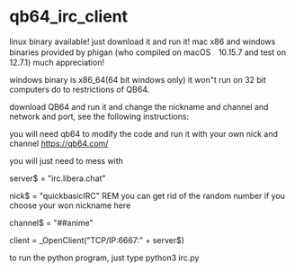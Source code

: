 # qb64_irc_client

linux binary available! just download it and run it!
mac x86 and windows binaries provided by phigan (who compiled on macOS　10.15.7 and test on 12.7.1) much appreciation!

windows binary is x86_64(64 bit windows only) it won"t run on 32 bit computers do to restrictions of QB64.

download QB64 and run it and change the nickname and channel and network and port, see the following instructions:

you will need qb64 to modify the code and run it with your own nick and channel 
https://qb64.com/

you will just need to mess with 

server$ = "irc.libera.chat"

nick$ = "quickbasicIRC" REM  you can get rid of the random number if you choose your won nickname here

channel$ = "##anime"

client = _OpenClient("TCP/IP:6667:" + server$)

to run the python program, just type
python3 irc.py 
